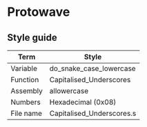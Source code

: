 # Protowave

## Style guide

| Term | Style |
|---|---|
| Variable | do_snake_case_lowercase |
| Function | Capitalised_Underscores |
| Assembly | allowercase |
| Numbers | Hexadecimal (0x08) |
| File name | Capitalised_Underscores.s |
